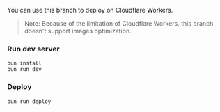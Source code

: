 You can use this branch to deploy on Cloudflare Workers.
> Note: Because of the limitation of Cloudflare Workers, this branch doesn't support images optimization.

### Run dev server
```
bun install
bun run dev
```

### Deploy

```
bun run deploy
```
